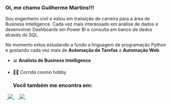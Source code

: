 ### Oi, me chamo Guilherme Martins!!!

Sou engenheiro civil e estou em transição de carreira para a área de Business Intelligence. Cada vez mais interessado em análise de dados e desenvolver Dashboards em Power BI e consulta em banco de dados através do SQL. 

No momento estou estudando a fundo a linguagem de programação Python e gostando cada vez mais de **Automação de Tarefas** e **Automação Web**. 

- 📊 **Analista de Business Intelligence** 
- 🏃‍♂️ Corrida coomo hobby

  ### Você também me encontra em:
&nbsp;<a href="https://www.linkedin.com/in/guilherme-dias-martins">
  <img src="https://img.shields.io/badge/linkedin-%230077B5.svg?style=for-the-badge&logo=linkedin&logoColor=white">
</a>&nbsp;
&nbsp;<a href="https://sites.google.com/view/portflio-guilherme-martins">
  <img src="https://img.shields.io/badge/power_bi-F2C811?style=for-the-badge&logo=powerbi&logoColor=black">
</a>&nbsp;

<!--
**guilhermediasmartins2/guilhermediasmartins2** is a ✨ _special_ ✨ repository because its `README.md` (this file) appears on your GitHub profile.

Here are some ideas to get you started:

- 🔭 I’m currently working on ...
- 🌱 I’m currently learning ...
- 👯 I’m looking to collaborate on ...
- 🤔 I’m looking for help with ...
- 💬 Ask me about ...
- 📫 How to reach me: ...
- 😄 Pronouns: ...
- ⚡ Fun fact: ...
-->
